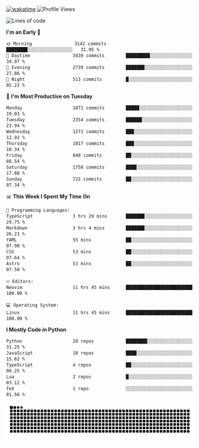 [![wakatime](https://wakatime.com/badge/user/b920b284-3cde-4cd4-b72e-f7f22d050b16.svg)](https://wakatime.com/@b920b284-3cde-4cd4-b72e-f7f22d050b16)
![Profile Views](http://img.shields.io/badge/Profile%20Views-4586-blue)
<!--START_SECTION:waka-->
![Lines of code](https://img.shields.io/badge/From%20Hello%20World%20I%27ve%20Written-8.8%20million%20lines%20of%20code-blue)

**I'm an Early 🐤** 

```text
🌞 Morning                3142 commits        ████████░░░░░░░░░░░░░░░░░   31.95 % 
🌆 Daytime                3439 commits        █████████░░░░░░░░░░░░░░░░   34.97 % 
🌃 Evening                2739 commits        ███████░░░░░░░░░░░░░░░░░░   27.86 % 
🌙 Night                  513 commits         █░░░░░░░░░░░░░░░░░░░░░░░░   05.22 % 
```
📅 **I'm Most Productive on Tuesday** 

```text
Monday                   1871 commits        █████░░░░░░░░░░░░░░░░░░░░   19.03 % 
Tuesday                  2354 commits        ██████░░░░░░░░░░░░░░░░░░░   23.94 % 
Wednesday                1271 commits        ███░░░░░░░░░░░░░░░░░░░░░░   12.93 % 
Thursday                 1017 commits        ███░░░░░░░░░░░░░░░░░░░░░░   10.34 % 
Friday                   840 commits         ██░░░░░░░░░░░░░░░░░░░░░░░   08.54 % 
Saturday                 1758 commits        ████░░░░░░░░░░░░░░░░░░░░░   17.88 % 
Sunday                   722 commits         ██░░░░░░░░░░░░░░░░░░░░░░░   07.34 % 
```


📊 **This Week I Spent My Time On** 

```text
💬 Programming Languages: 
TypeScript               3 hrs 29 mins       ███████░░░░░░░░░░░░░░░░░░   29.75 % 
Markdown                 3 hrs 4 mins        ███████░░░░░░░░░░░░░░░░░░   26.23 % 
YAML                     55 mins             ██░░░░░░░░░░░░░░░░░░░░░░░   07.90 % 
CSS                      53 mins             ██░░░░░░░░░░░░░░░░░░░░░░░   07.64 % 
Astro                    53 mins             ██░░░░░░░░░░░░░░░░░░░░░░░   07.58 % 

🔥 Editors: 
Neovim                   11 hrs 45 mins      █████████████████████████   100.00 % 

💻 Operating System: 
Linux                    11 hrs 45 mins      █████████████████████████   100.00 % 
```

**I Mostly Code in Python** 

```text
Python                   20 repos            ████████░░░░░░░░░░░░░░░░░   31.25 % 
JavaScript               10 repos            ████░░░░░░░░░░░░░░░░░░░░░   15.62 % 
TypeScript               4 repos             ██░░░░░░░░░░░░░░░░░░░░░░░   06.25 % 
Lua                      2 repos             █░░░░░░░░░░░░░░░░░░░░░░░░   03.12 % 
TeX                      1 repo              ░░░░░░░░░░░░░░░░░░░░░░░░░   01.56 % 
```




<!--END_SECTION:waka-->
![Snake animation](https://raw.githubusercontent.com/timmypidashev/timmypidashev/main/commits.svg)
